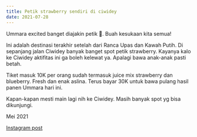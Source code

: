 ```yaml
---
title: Petik strawberry sendiri di ciwidey
date: 2021-07-28
---
```

Ummara excited banget diajakin petik 🍓. Buah kesukaan kita semua!

Ini adalah destinasi terakhir setelah dari Ranca Upas dan Kawah Putih. Di sepanjang jalan Ciwidey banyak banget spot petik strawberry. Kayanya kalo ke Ciwidey aktifitas ini ga boleh kelewat ya. Apalagi bawa anak-anak pasti betah.

Tiket masuk 10K per orang sudah termasuk juice mix strawberry dan blueberry. Fresh dan enak aslina. Terus bayar 30K untuk bawa pulang hasil panen Ummara hari ini.

Kapan-kapan mesti main lagi nih ke Ciwidey. Masih banyak spot yg bisa dikunjungi.

Mei 2021

[Instagram post](https://www.instagram.com/p/CPgP01is89r/)

